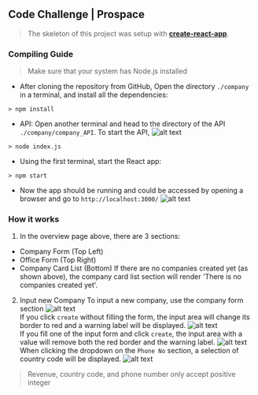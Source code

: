 ## Code Challenge | Prospace
>The skeleton of this project was setup with **[create-react-app](https://github.com/facebook/create-react-app)**.
### Compiling Guide
>Make sure that your system has Node.js installed

* After cloning the repository from GitHub, Open the directory `./company` in a terminal, and install all the dependencies:
 ```
 > npm install
 ```
 * API: Open another terminal and head to the directory of the API `./company/company_API`. To start the API, 
 ![alt text](https://github.com/vheres/Company/blob/master/images/node.png)
 ```
 > node index.js
 ```
* Using the first terminal, start the React app:
```
> npm start
```
* Now the app should be running and could be accessed by opening a browser and go to `http://localhost:3000/`
![alt text](https://github.com/vheres/Company/blob/master/images/overviewpage.png)
### How it works
1. In the overview page above, there are 3 sections:
* Company Form (Top Left)
* Office Form (Top Right)
* Company Card List (Bottom)
If there are no companies created yet (as shown above), the company card list section will render 'There is no companies created yet'.
2. Input new Company
To input a new company, use the company form section
![alt text](https://github.com/vheres/Company/blob/master/images/emptyinput.png)<br/>
If you click `create` without filling the form, the input area will change its border to red and a warning label will be displayed.
![alt text](https://github.com/vheres/Company/blob/master/images/emptyinput.png)<br/>
If you fill one of the input form and click `create`, the input area with a value will remove both the red border and the warning label.
![alt text](https://github.com/vheres/Company/blob/master/images/input1.png)<br/>
When clicking the dropdown on the `Phone No` section, a selection of country code will be displayed.
![alt text](https://github.com/vheres/Company/blob/master/images/countrycode.png)<br/>
> Revenue, country code, and phone number only accept positive integer
